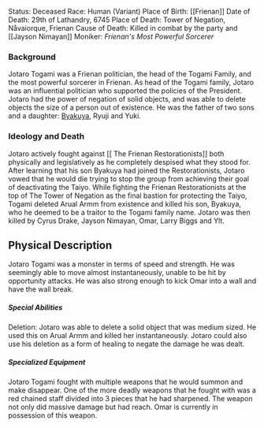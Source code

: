 Status: Deceased
Race: Human (Variant)
Place of Birth: [[Frienan]]
Date of Death: 29th of Lathandry, 6745
Place of Death: Tower of Negation, Nåvaiorque, Frienan
Cause of Death: Killed in combat by the party and [[Jayson Nimayan]]
Moniker: _Frienan's Most Powerful Sorcerer_

### Background
Jotaro Togami was a Frienan politician, the head of the Togami Family, and the most powerful sorcerer in Frienan. As head of the Togami family, Jotaro was an influential politician who supported the policies of the President. Jotaro had the power of negation of solid objects, and was able to delete objects the size of a person out of existence. He was the father of two sons and a daughter: [Byakuya](obsidian://open?vault=Obsidian%20Vault&file=Byakuya%20Togami), Ryuji and Yuki.

### Ideology and Death
Jotaro actively fought against [[ The Frienan Restorationists]] both physically and legislatively as he completely despised what they stood for. After learning that his son Byakuya had joined the Restorationists, Jotaro vowed that he would die trying to stop the group from achieving their goal of deactivating the Taiyo. While fighting the Frienan Restorationists at the top of The Tower of Negation as the final bastion for protecting the Taiyo, Togami deleted Arual Armm from existence and killed his son, Byakuya, who he deemed to be a traitor to the Togami family name. Jotaro was then killed by Cyrus Drake, Jayson Nimayan, Omar, Larry Biggs and Ylt.

## Physical Description
Jotaro Togami was a monster in terms of speed and strength. He was seemingly able to move almost instantaneously, unable to be hit by opportunity attacks. He was also strong enough to kick Omar into a wall and have the wall break.

##### Special Abilities
Deletion: Jotaro was able to delete a solid object that was medium sized. He used this on Arual Armm and killed her instantaneously. Jotaro could also use his deletion as a form of healing to negate the damage he was dealt.

##### Specialized Equipment
Jotaro Togami fought with multiple weapons that he would summon and make disappear. One of the more deadly weapons that he fought with was a red chained staff divided into 3 pieces that he had sharpened. The weapon not only did massive damage but had reach. Omar is currently in possession of this weapon.